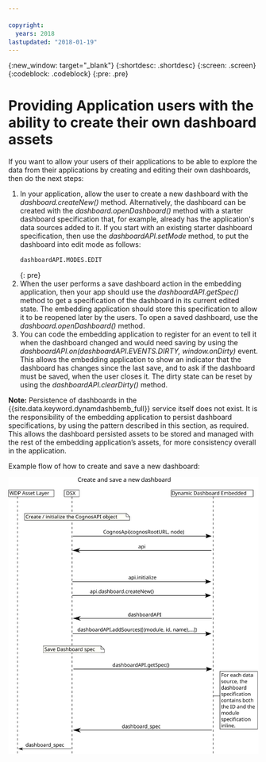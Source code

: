 ```yaml
---

copyright:
  years: 2018
lastupdated: "2018-01-19"
---
```


{:new_window: target="_blank"}
{:shortdesc: .shortdesc}
{:screen: .screen}
{:codeblock: .codeblock}
{:pre: .pre}

# Providing Application users with the ability to create their own dashboard assets

If you want to allow your users of their applications to be able to explore the data from their applications by creating and editing their own dashboards, then do the next steps:
1.	In your application, allow the user to create a new dashboard with the *dashboard.createNew()* method. Alternatively, the dashboard can be created with the *dashboard.openDashboard()* method with a starter dashboard specification that, for example, already has the application's data sources added to it. If you start with an existing starter dashboard specification, then use the *dashboardAPI.setMode* method, to put the dashboard into edit mode as follows:
	```bash
	dashboardAPI.MODES.EDIT
	```    
	{: pre}
2.	When the user performs a save dashboard action in the embedding application, then your app should use the *dashboardAPI.getSpec()* method to get a specification of the dashboard in its current edited state. The embedding application should store this specification to allow it to be reopened later by the users. To open a saved dashboard, use the *dashboard.openDashboard()* method. 
3.	You can code the embedding application to register for an event to tell it when the dashboard changed and would need saving by using the *dashboardAPI.on(dashboardAPI.EVENTS.DIRTY, window.onDirty)* event. This allows the embedding application to show an indicator that the dashboard has changes since the last save, and to ask if the dashboard must be saved, when the user closes it. The dirty state can be reset by using the *dashboardAPI.clearDirty()* method.

**Note:** Persistence of dashboards in the {{site.data.keyword.dynamdashbemb_full}} service itself does not exist. It is the responsibility of the embedding application to persist dashboard specifications, by using the pattern described in this section, as required. This allows the dashboard persisted assets to be stored and managed with the rest of the embedding application’s assets, for more consistency overall in the application.

Example flow of how to create and save a new dashboard:

![createsavenewdashboardflow](/images/createsavenewdashboardflow.svg "Create and save new dashboard flow")
